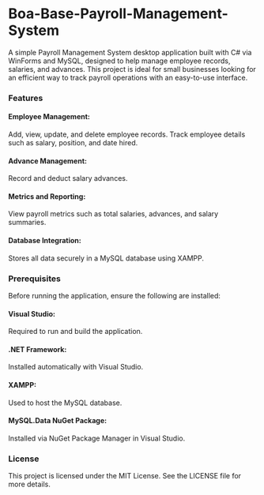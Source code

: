 # **Boa-Base-Payroll-Management-System**
A simple Payroll Management System desktop application built with C# via WinForms and MySQL, designed to help manage employee records, salaries, and advances. This project is ideal for small businesses looking for an efficient way to track payroll operations with an easy-to-use interface.

### Features
#### Employee Management:

Add, view, update, and delete employee records.
Track employee details such as salary, position, and date hired.
#### Advance Management:

Record and deduct salary advances.
#### Metrics and Reporting:

View payroll metrics such as total salaries, advances, and salary summaries.
#### Database Integration:

Stores all data securely in a MySQL database using XAMPP.
### Prerequisites
Before running the application, ensure the following are installed:

#### Visual Studio:
Required to run and build the application.
#### .NET Framework:
Installed automatically with Visual Studio.
#### XAMPP:
Used to host the MySQL database.
#### MySQL.Data NuGet Package:
Installed via NuGet Package Manager in Visual Studio.

### License
This project is licensed under the MIT License. See the LICENSE file for more details.
